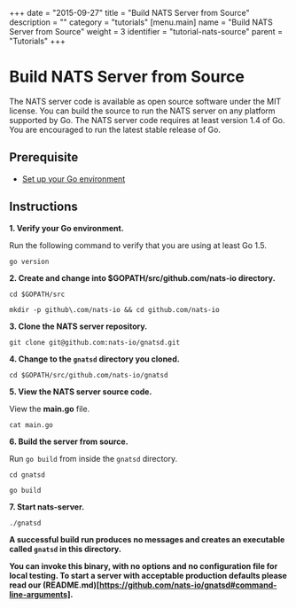 +++
date = "2015-09-27"
title = "Build NATS Server from Source"
description = ""
category = "tutorials"
[menu.main]
  name = "Build NATS Server from Source"
  weight = 3
  identifier = "tutorial-nats-source"
  parent = "Tutorials"
+++

# Build NATS Server from Source

The NATS server code is available as open source software under the MIT license. You can build the source to run the NATS server on any platform supported by Go. The NATS server code requires at least version 1.4 of Go. You are encouraged to run the latest stable release of Go.

## Prerequisite

- [Set up your Go environment](/documentation/tutorials/go-install/)

## Instructions

**1. Verify your Go environment.**

Run the following command to verify that you are using at least Go 1.5.

```
go version
```

**2. Create and change into $GOPATH/src/github.com/nats-io directory.**
```
cd $GOPATH/src

mkdir -p github\.com/nats-io && cd github.com/nats-io
```

**3. Clone the NATS server repository.**

```
git clone git@github.com:nats-io/gnatsd.git
```

**4. Change to the `gnatsd` directory you cloned.**

```
cd $GOPATH/src/github.com/nats-io/gnatsd
```

**5. View the NATS server source code.**

View the **main.go** file.

```
cat main.go
```

**6. Build the server from source.**

Run `go build` from inside the `gnatsd` directory.

```
cd gnatsd

go build
```

**7. Start nats-server.**

```
./gnatsd
```

<!-- **6. Run the unit regression tests.**

Optionally you can run the unit regression tests:

```
go test ./...
``` -->

**A successful build run produces no messages and creates an executable called `gnatsd` in this directory.**

**You can invoke this binary, with no options and no configuration file for local testing. To start a server with acceptable production defaults please read our (README.md)[https://github.com/nats-io/gnatsd#command-line-arguments].**
